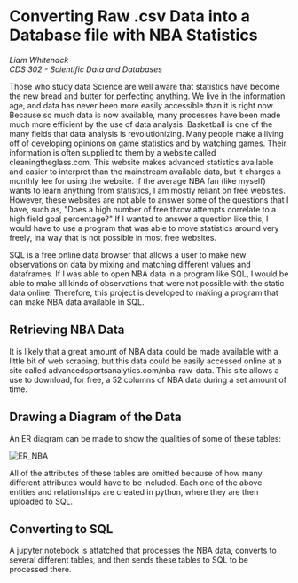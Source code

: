 # Converting Raw .csv Data into a Database file with NBA Statistics

*Liam Whitenack*  
*CDS 302 - Scientific Data and Databases*  
  
Those who study data Science are well aware that statistics have become the new bread and butter for perfecting anything. We live in the information age, and data has never been more easily accessible than it is right now. Because so much data is now available, many processes have been made much more efficient by the use of data analysis. Basketball is one of the many fields that data analysis is revolutionizing. Many people make a living off of developing opinions on game statistics and by watching games. Their information is often supplied to them by a website called cleaningtheglass.com. This website makes advanced statistics available and easier to interpret than the mainstream available data, but it charges a monthly fee for using the website. If the average NBA fan (like myself) wants to learn anything from statistics, I am mostly reliant on free websites. However, these websites are not able to answer some of the questions that I have, such as, "Does a high number of free throw attempts correlate to a high field goal percentage?" If I wanted to answer a question like this, I would have to use a program that was able to move statistics around very freely, ina  way that is not possible in most free websites.  

SQL is a free online data browser that allows a user to make new observations on data by mixing and matching different values and dataframes. If I was able to open NBA data in a program like SQL, I would be able to make all kinds of observations that were not possible with the static data online. Therefore, this project is developed to making a program that can make NBA data available in SQL.

## Retrieving NBA Data

It is likely that a great amount of NBA data could be made available with a little bit of web scraping, but this data could be easily accessed online at a site called advancedsportsanalytics.com/nba-raw-data. This site allows a use to download, for free, a 52 columns of NBA data during a set amount of time. 

## Drawing a Diagram of the Data

An ER diagram can be made to show the qualities of some of these tables:  

![ER_NBA](https://user-images.githubusercontent.com/78373945/143905829-7b7adbfa-df0a-42b7-957f-2fe9b57e4403.png)

All of the attributes of these tables are omitted because of how many different attributes would have to be included. Each one of the above entities and relationships are created in python, where they are then uploaded to SQL.


## Converting to SQL

A jupyter notebook is attatched that processes the NBA data, converts to several different tables, and then sends these tables to SQL to be processed there.
